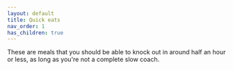 ```yaml
---
layout: default
title: Quick eats
nav_order: 1
has_children: true
---
```


These are meals that you should be able to knock out in around half an hour or less, as long as you're not a complete slow coach.
